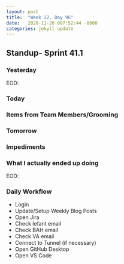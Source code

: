 ```yaml
---
layout: post
title:  "Week 22, Day 96"
date:   2020-11-26 007:52:44 -0600
categories: jekyll update
---
```


## Standup- Sprint 41.1
  
### Yesterday
EOD: 


### Today

  
### Items from Team Members/Grooming

### Tomorrow

### Impediments

### What I actually ended up doing
EOD:




### Daily Workflow
* Login
* Update/Setup Weekly Blog Posts
* Open Jira
* Check lefant email
* Check BAH email
* Check VA email
* Connect to Tunnel (if necessary)
* Open GitHub Desktop
* Open VS Code

